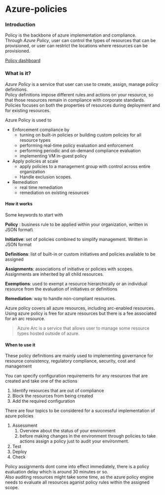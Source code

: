 # Azure-policies

### Introduction

Policy is the backbone of azure implementation and compliance.\
Through _Azure Policy_, user can control the types of resources that can be provisioned, or user can restrict the locations where resources can be provisioned.

[Policy dashboard](../images/1-azure-policy.png)

### What is it?

_Azure Policy_ is a service that user can use to create, assign, manage policy definitions.\
Policy definitions impose different rules and actions on your resource, so that those resources remain in compliance with corporate standards.\
Policies focuses on both the properties of resources during deployment and for existing resources.

Azure Policy is used to

* Enforcement compliance by
  * turning on built-in policies or building custom policies for all resource types
  * performing real-time policy evaluation and enforcement
  * performing periodic and on-demand compliance evaluation
  * implementing VM in-guest policy
* Apply policies at scale
  * apply policies to a management group with control across entire organization
  * Handle exclusion scopes.
* Remediation
  * real time remediation
  * remediation on existing resources

#### How it works

Some keywords to start with

**Policy** : business rule to be applied within your organization, written in JSON format\


**Initiative**: set of policies combined to simplify management. Written in JSON format

**Definitions**: list of built-in or custom initiatives and policies available to be assigned

**Assignments**: associations of initiative or policies with scopes. Assignments are inherited by all child resources.

**Exemptions**: used to exempt a resource hierarchically or an individual resource from the evaluation of initiatives or definitions

**Remediation**: way to handle non-compliant resources.

Azure policy covers all azure resources, including arc-enabled resources. Using azure policy is free for azure resources but there is a fee associated for an arc resource.

> Azure Arc is a service that allows user to manage some resource types hosted outside of azure.

#### When to use it

These policy definitions are mainly used to implementing governance for resource consistency, regulatory compliance, security, cost and management

You can specify configuration requirements for any resources that are created and take one of the actions

1. Identify resources that are out of compliance
2. Block the resources from being created
3. Add the required configuration

There are four topics to be considered for a successful implementation of azure policies

1. Assessment
   1. Overview about the status of your environment
   2. before making changes in the environment through policies to take actions assign a policy just to audit your environment.
2. Test
3. Deploy
4. Check

Policy assignments dont come into effect immediately, there is a policy evaluation delay which is around 30 minutes or so.\
Also auditing resources might take some time, as the azure policy engine needs to evaluate all resources aganist policy rules within the assigned scope.
